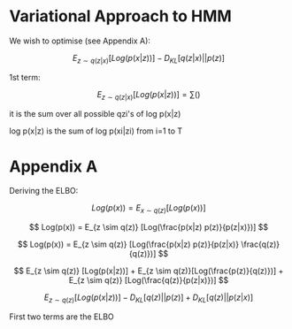 # Variational Approach to HMM

We wish to optimise (see Appendix A):

$$
E_{z \sim q(z|x)} [Log(p(x|z))] - D_{KL}[q(z|x)||p(z)]
$$

1st term:

$$
E_{z \sim q(z|x)} [Log(p(x|z))] = \sum()
$$

it is the sum over all possible qzi's of log p(x|z)

log p(x|z) is the sum of log p(xi|zi) from i=1 to T

# Appendix A

Deriving the ELBO:


$$
Log(p(x)) = E_{x \sim q(z)} [Log(p(x))]
$$

$$
Log(p(x)) = E_{z \sim q(z)} [Log(\frac{p(x|z) p(z)}{p(z|x)})]
$$

$$
Log(p(x)) = E_{z \sim q(z)} [Log(\frac{p(x|z) p(z)}{p(z|x)} \frac{q(z)}{q(z)})]
$$

$$
E_{z \sim q(z)} [Log(p(x|z))] + E_{z \sim q(z)}[Log(\frac{p(z)}{q(z)})] + E_{z \sim q(z)} [Log(\frac{q(z)}{p(z|x)})]
$$

$$
E_{z \sim q(z)} [Log(p(x|z))] - D_{KL}[q(z)||p(z)] + D_{KL}[q(z)||p(z|x)]
$$


First two terms are the ELBO
